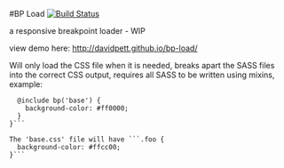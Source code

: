 #BP Load [![Build Status](https://travis-ci.org/davidpett/bp-load.svg?branch=master)](https://travis-ci.org/davidpett/bp-load)

a responsive breakpoint loader - WIP

view demo here: http://davidpett.github.io/bp-load/

Will only load the CSS file when it is needed, breaks apart the SASS files into the correct CSS output, requires all SASS to be written using mixins, example:
```.foo {
  @include bp('base') {
    background-color: #ff0000;
  }
}```

The 'base.css' file will have ```.foo {
  background-color: #ffcc00;
}```
